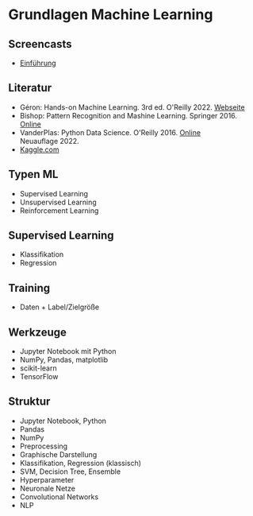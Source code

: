 # Grundlagen Machine Learning

## Screencasts

- [Einführung](youtube)

## Literatur

- Géron: Hands-on Machine Learning. 3rd ed. O'Reilly 2022. [Webseite](https://www.oreilly.com/library/view/hands-on-machine-learning/9781098125967/)
- Bishop: Pattern Recognition and Mashine Learning. Springer 2016. [Online](https://www.microsoft.com/en-us/research/uploads/prod/2006/01/Bishop-Pattern-Recognition-and-Machine-Learning-2006.pdf)
- VanderPlas: Python Data Science. O'Reilly 2016. [Online](https://jakevdp.github.io/PythonDataScienceHandbook/) \
  Neuauflage 2022.
- [Kaggle.com](https://www.kaggle.com)

## Typen ML

- Supervised Learning
- Unsupervised Learning
- Reinforcement Learning

## Supervised Learning

- Klassifikation
- Regression

## Training

- Daten + Label/Zielgröße

## Werkzeuge

- Jupyter Notebook mit Python
- NumPy, Pandas, matplotlib
- scikit-learn
- TensorFlow

## Struktur

- Jupyter Notebook, Python
- Pandas
- NumPy
- Preprocessing
- Graphische Darstellung
- Klassifikation, Regression (klassisch)
- SVM, Decision Tree, Ensemble
- Hyperparameter
- Neuronale Netze
- Convolutional Networks
- NLP
